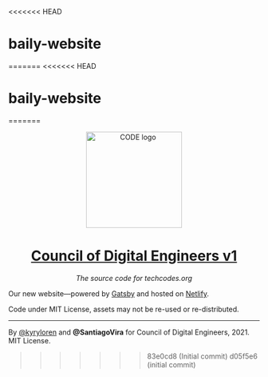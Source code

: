 <<<<<<< HEAD
# baily-website
=======
<<<<<<< HEAD
# baily-website
=======
<p align="center"><img width="192" alt="CODE logo" src="https://i.imgur.com/4387Kzs.png"></p>
<h1 align="center"><a href="https://techcodes.org/">Council of Digital Engineers v1</a></h1>
<p align="center"><i>The source code for techcodes.org</i></p>

Our new website—powered by [Gatsby] and hosted on [Netlify].

[gatsby]: https://gatsbyjs.com
[netlify]: https://www.netlify.com

Code under MIT License, assets may not be re-used or re-distributed.

---

By [@kyryloren](https://kyryloorlov.com) and **@SantiagoVira** for Council of Digital Engineers, 2021. MIT License.
>>>>>>> 83e0cd8 (Initial commit)
>>>>>>> d05f5e6 (initial commit)
